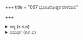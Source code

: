 +++
title = "007 ಭೋಜನೋತ್ತರ ವೇಳೆಯಲಿ"

+++

<details><summary>ಗದ್ಯ (ಕ.ಗ.ಪ) </summary>

7. ಭೋಜನದ ಅನಂತರದ ಸಮಯದಲ್ಲಿ ಮಹಾಜನಗಳೊಡನೆ ಬೆರೆತು ನೃಪರಾಜ ವಾರ್ತಾ ಕಥನದಿಂದ ವಿನೋದವಾಗಿ ಕಾಲ ಕಳೆಯುವರು. ಈ ರೀತಿ ತಮ್ಮ ರಾಜತನವನ್ನು ಮರೆತರು. ದ್ವಿಜರಾಜತೇಜದಲ್ಲಿ ಶೋಭಿಸಿದರು. ನರರಾಜರು ಅನುಸರಿಸಬೇಕಾದ ನೀತಿಯೇ ಇದು.
</details>

<details><summary>ಪದಾರ್ಥ (ಕ.ಗ.ಪ) </summary>

ಉತ್ತರ-ಅನಂತರ, ಮೆರೆ-ಶೋಭಿಸಿ
</details>
